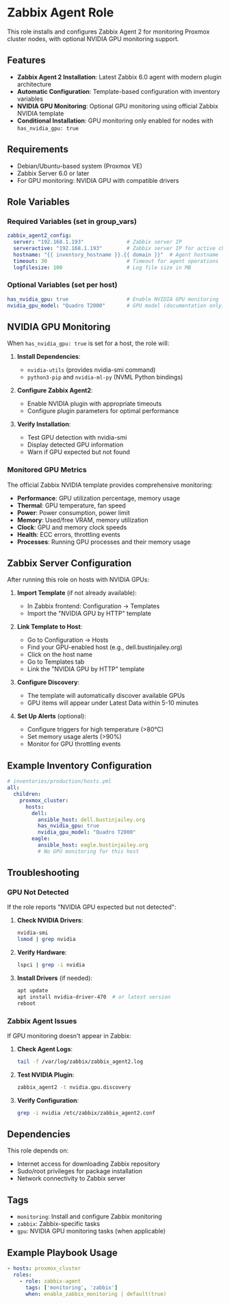 # Zabbix Agent Role

This role installs and configures Zabbix Agent 2 for monitoring Proxmox cluster nodes, with optional NVIDIA GPU monitoring support.

## Features

- **Zabbix Agent 2 Installation**: Latest Zabbix 6.0 agent with modern plugin architecture
- **Automatic Configuration**: Template-based configuration with inventory variables
- **NVIDIA GPU Monitoring**: Optional GPU monitoring using official Zabbix NVIDIA template
- **Conditional Installation**: GPU monitoring only enabled for nodes with `has_nvidia_gpu: true`

## Requirements

- Debian/Ubuntu-based system (Proxmox VE)
- Zabbix Server 6.0 or later
- For GPU monitoring: NVIDIA GPU with compatible drivers

## Role Variables

### Required Variables (set in group_vars)
```yaml
zabbix_agent2_config:
  server: "192.168.1.193"              # Zabbix server IP
  serveractive: "192.168.1.193"        # Zabbix server IP for active checks
  hostname: "{{ inventory_hostname }}.{{ domain }}"  # Agent hostname
  timeout: 30                          # Timeout for agent operations
  logfilesize: 100                     # Log file size in MB
```

### Optional Variables (set per host)
```yaml
has_nvidia_gpu: true                   # Enable NVIDIA GPU monitoring
nvidia_gpu_model: "Quadro T2000"       # GPU model (documentation only)
```

## NVIDIA GPU Monitoring

When `has_nvidia_gpu: true` is set for a host, the role will:

1. **Install Dependencies**:
   - `nvidia-utils` (provides nvidia-smi command)
   - `python3-pip` and `nvidia-ml-py` (NVML Python bindings)

2. **Configure Zabbix Agent2**:
   - Enable NVIDIA plugin with appropriate timeouts
   - Configure plugin parameters for optimal performance

3. **Verify Installation**:
   - Test GPU detection with nvidia-smi
   - Display detected GPU information
   - Warn if GPU expected but not found

### Monitored GPU Metrics

The official Zabbix NVIDIA template provides comprehensive monitoring:

- **Performance**: GPU utilization percentage, memory usage
- **Thermal**: GPU temperature, fan speed
- **Power**: Power consumption, power limit
- **Memory**: Used/free VRAM, memory utilization
- **Clock**: GPU and memory clock speeds
- **Health**: ECC errors, throttling events
- **Processes**: Running GPU processes and their memory usage

## Zabbix Server Configuration

After running this role on hosts with NVIDIA GPUs:

1. **Import Template** (if not already available):
   - In Zabbix frontend: Configuration → Templates
   - Import the "NVIDIA GPU by HTTP" template

2. **Link Template to Host**:
   - Go to Configuration → Hosts
   - Find your GPU-enabled host (e.g., dell.bustinjailey.org)
   - Click on the host name
   - Go to Templates tab
   - Link the "NVIDIA GPU by HTTP" template

3. **Configure Discovery**:
   - The template will automatically discover available GPUs
   - GPU items will appear under Latest Data within 5-10 minutes

4. **Set Up Alerts** (optional):
   - Configure triggers for high temperature (>80°C)
   - Set memory usage alerts (>90%)
   - Monitor for GPU throttling events

## Example Inventory Configuration

```yaml
# inventories/production/hosts.yml
all:
  children:
    proxmox_cluster:
      hosts:
        dell:
          ansible_host: dell.bustinjailey.org
          has_nvidia_gpu: true
          nvidia_gpu_model: "Quadro T2000"
        eagle:
          ansible_host: eagle.bustinjailey.org
          # No GPU monitoring for this host
```

## Troubleshooting

### GPU Not Detected
If the role reports "NVIDIA GPU expected but not detected":

1. **Check NVIDIA Drivers**:
   ```bash
   nvidia-smi
   lsmod | grep nvidia
   ```

2. **Verify Hardware**:
   ```bash
   lspci | grep -i nvidia
   ```

3. **Install Drivers** (if needed):
   ```bash
   apt update
   apt install nvidia-driver-470  # or latest version
   reboot
   ```

### Zabbix Agent Issues
If GPU monitoring doesn't appear in Zabbix:

1. **Check Agent Logs**:
   ```bash
   tail -f /var/log/zabbix/zabbix_agent2.log
   ```

2. **Test NVIDIA Plugin**:
   ```bash
   zabbix_agent2 -t nvidia.gpu.discovery
   ```

3. **Verify Configuration**:
   ```bash
   grep -i nvidia /etc/zabbix/zabbix_agent2.conf
   ```

## Dependencies

This role depends on:
- Internet access for downloading Zabbix repository
- Sudo/root privileges for package installation
- Network connectivity to Zabbix server

## Tags

- `monitoring`: Install and configure Zabbix monitoring
- `zabbix`: Zabbix-specific tasks
- `gpu`: NVIDIA GPU monitoring tasks (when applicable)

## Example Playbook Usage

```yaml
- hosts: proxmox_cluster
  roles:
    - role: zabbix-agent
      tags: ['monitoring', 'zabbix']
      when: enable_zabbix_monitoring | default(true)